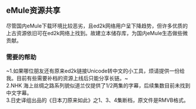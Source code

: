 ## eMule资源共享
尽管国内eMule下载环境比较恶劣，且ed2k网络用户呈下降趋势，但许多优质的上古资源依旧可在ed2k网络上找到。故建立本储存库，为国内eMule生态做些微贡献。
### 需要的帮助
~1.如果哪位朋友还有原来ed2k链接Unicode转中文的小工具，烦请提供一份给我。目前有些需要补档的资源上线后只能分享长链。~  
2.NHK 海上丝绸之路系列貌似道兰仅提供了1/2两集的字幕，后续集数目前未找到中文字幕。  
3.日史译组出品的《日本刀原来如此》之1、3、4集断档，原文件是RMVB格式。  
